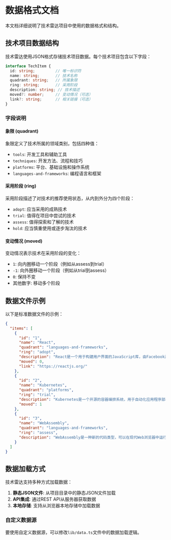 # 数据格式文档

本文档详细说明了技术雷达项目中使用的数据格式和结构。

## 技术项目数据结构

技术雷达使用JSON格式存储技术项目数据。每个技术项目包含以下字段：

```typescript
interface TechItem {
  id: string;         // 唯一标识符
  name: string;       // 技术名称
  quadrant: string;   // 所属象限
  ring: string;       // 采用阶段
  description: string; // 技术描述
  moved?: number;     // 变动情况（可选）
  link?: string;      // 相关链接（可选）
}
```

### 字段说明

#### 象限 (quadrant)

象限定义了技术所属的领域类别，包括四种值：

- `tools`: 开发工具和辅助工具
- `techniques`: 开发方法、流程和技巧
- `platforms`: 平台、基础设施和操作系统
- `languages-and-frameworks`: 编程语言和框架

#### 采用阶段 (ring)

采用阶段描述了对技术的推荐使用状态，从内到外分为四个阶段：

- `adopt`: 应当采用的成熟技术
- `trial`: 值得在项目中尝试的技术
- `assess`: 值得探索和了解的技术
- `hold`: 应当慎重使用或逐步淘汰的技术

#### 变动情况 (moved)

变动情况表示技术在采用阶段的变化：

- `1`: 向内圈移动一个阶段（例如从assess到trial）
- `-1`: 向外圈移动一个阶段（例如从trial到assess）
- `0`: 保持不变
- 其他数字: 移动多个阶段

## 数据文件示例

以下是标准数据文件的示例：

```json
{
  "items": [
    {
      "id": "1",
      "name": "React",
      "quadrant": "languages-and-frameworks",
      "ring": "adopt",
      "description": "React是一个用于构建用户界面的JavaScript库，由Facebook开发和维护。",
      "moved": 0,
      "link": "https://reactjs.org/"
    },
    {
      "id": "2",
      "name": "Kubernetes",
      "quadrant": "platforms",
      "ring": "trial",
      "description": "Kubernetes是一个开源的容器编排系统，用于自动化应用程序部署、扩展和管理。",
      "moved": 1
    },
    {
      "id": "3",
      "name": "WebAssembly",
      "quadrant": "languages-and-frameworks",
      "ring": "assess",
      "description": "WebAssembly是一种新的代码类型，可以在现代Web浏览器中运行，提供接近原生的性能。"
    }
  ]
}
```

## 数据加载方式

技术雷达支持多种方式加载数据：

1. **静态JSON文件**: 从项目目录中的静态JSON文件加载
2. **API集成**: 通过REST API从服务器获取数据
3. **本地存储**: 支持从浏览器本地存储中加载数据

### 自定义数据源

要使用自定义数据源，可以修改`lib/data.ts`文件中的数据加载逻辑。 